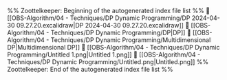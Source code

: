%% Zoottelkeeper: Beginning of the autogenerated index file list  %%
📄 [[OBS-Algorithm/04 - Techniques/DP Dynamic Programming/DP 2024-04-30 09.27.20.excalidraw|DP 2024-04-30 09.27.20.excalidraw]]
📄 [[OBS-Algorithm/04 - Techniques/DP Dynamic Programming/DP|DP]]
📄 [[OBS-Algorithm/04 - Techniques/DP Dynamic Programming/Multidimensional DP|Multidimensional DP]]
📄 [[OBS-Algorithm/04 - Techniques/DP Dynamic Programming/Untitled 1.png|Untitled 1.png]]
📄 [[OBS-Algorithm/04 - Techniques/DP Dynamic Programming/Untitled.png|Untitled.png]]
%% Zoottelkeeper: End of the autogenerated index file list  %%
